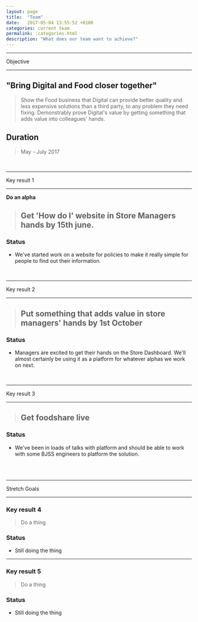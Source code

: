 ```yaml
---
layout: page
title:  "Team"
date:   2017-05-04 13:55:52 +0100
categories: current team
permalink: :categories.html
description: "What does our team want to achieve?"
---
```


---

Objective

---

## "Bring Digital and Food closer together"
> Show the Food business that Digital can provide better quality and less expensive solutions than a third party, to any problem they need fixing.
> Demonstrably prove Digital's value by getting something that adds value into colleagues' hands.

## Duration
> May - July 2017


<br>

---

Key result 1

---

**Do an alpha**
> ## Get 'How do I' website in Store Managers hands by **15th june**.

### Status

* We've started work on a website for policies to make it really simple for people to find out their information.

<br>

---

Key result 2

---

> ## Put something that adds value in store managers' hands by **1st October**

### Status

* Managers are excited to get their hands on the Store Dashboard. We'll almost certainly be using it as a platform for whatever alphas we work on next.


<br>

---

Key result 3

---

> ## Get foodshare live

### Status

* We've been in loads of talks with platform and should be able to work with some BJSS engineers to platform the solution.


<br><br>

---
Stretch Goals

---
### Key result 4

> Do a thing

### Status

* Still doing the thing

---
### Key result 5

> Do a thing

### Status

* Still doing the thing
